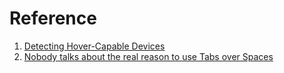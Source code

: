 # Reference

1. [Detecting Hover-Capable Devices](https://css-irl.info/detecting-hover-capable-devices/)
1. [Nobody talks about the real reason to use Tabs over Spaces](https://www.reddit.com/r/javascript/comments/c8drjo/nobody_talks_about_the_real_reason_to_use_tabs/?st=jxuy98ok&sh=8487bdfa)

